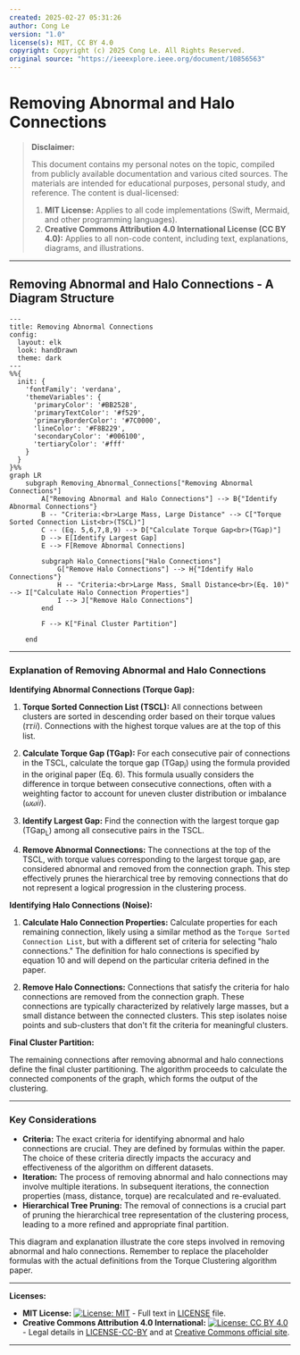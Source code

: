 ```yaml
---
created: 2025-02-27 05:31:26
author: Cong Le
version: "1.0"
license(s): MIT, CC BY 4.0
copyright: Copyright (c) 2025 Cong Le. All Rights Reserved.
original source: "https://ieeexplore.ieee.org/document/10856563"
---
```




# Removing Abnormal and Halo Connections
> **Disclaimer:**
>
> This document contains my personal notes on the topic,
> compiled from publicly available documentation and various cited sources.
> The materials are intended for educational purposes, personal study, and reference.
> The content is dual-licensed:
> 1. **MIT License:** Applies to all code implementations (Swift, Mermaid, and other programming languages).
> 2. **Creative Commons Attribution 4.0 International License (CC BY 4.0):** Applies to all non-code content, including text, explanations, diagrams, and illustrations.
---


## Removing Abnormal and Halo Connections - A Diagram Structure


```mermaid
---
title: Removing Abnormal Connections
config:
  layout: elk
  look: handDrawn
  theme: dark
---
%%{
  init: {
    'fontFamily': 'verdana',
    'themeVariables': {
      'primaryColor': '#BB2528',
      'primaryTextColor': '#f529',
      'primaryBorderColor': '#7C0000',
      'lineColor': '#F8B229',
      'secondaryColor': '#006100',
      'tertiaryColor': '#fff'
    }
  }
}%%
graph LR
    subgraph Removing_Abnormal_Connections["Removing Abnormal Connections"]
        A["Removing Abnormal and Halo Connections"] --> B{"Identify Abnormal Connections"}
        B -- "Criteria:<br>Large Mass, Large Distance" --> C["Torque Sorted Connection List<br>(TSCL)"]
        C -- (Eq. 5,6,7,8,9) --> D["Calculate Torque Gap<br>(TGap)"]
        D --> E[Identify Largest Gap]
        E --> F[Remove Abnormal Connections]
    
        subgraph Halo_Connections["Halo Connections"]
            G["Remove Halo Connections"] --> H{"Identify Halo Connections"}
            H -- "Criteria:<br>Large Mass, Small Distance<br>(Eq. 10)" --> I["Calculate Halo Connection Properties"]
            I --> J["Remove Halo Connections"]
        end

        F --> K["Final Cluster Partition"]
        
    end

```


---


### Explanation of Removing Abnormal and Halo Connections

**Identifying Abnormal Connections (Torque Gap):**

1.  **Torque Sorted Connection List (TSCL):**  All connections between clusters are sorted in descending order based on their torque values (𝜏𝜏𝑖𝑖). Connections with the highest torque values are at the top of this list.

2.  **Calculate Torque Gap (TGap):**  For each consecutive pair of connections in the TSCL, calculate the torque gap (TGap<sub>i</sub>) using the formula provided in the original paper (Eq. 6).  This formula usually considers the difference in torque between consecutive connections, often with a weighting factor to account for uneven cluster distribution or imbalance (𝜔𝜔𝑖𝑖).

3.  **Identify Largest Gap:** Find the connection with the largest torque gap (TGap<sub>L</sub>) among all consecutive pairs in the TSCL.

4.  **Remove Abnormal Connections:**  The connections at the top of the TSCL, with torque values corresponding to the largest torque gap, are considered abnormal and removed from the connection graph.  This step effectively prunes the hierarchical tree by removing connections that do not represent a logical progression in the clustering process.


**Identifying Halo Connections (Noise):**

1.  **Calculate Halo Connection Properties:** Calculate properties for each remaining connection, likely using a similar method as the `Torque Sorted Connection List`, but with a different set of criteria for selecting "halo connections." The definition for halo connections is specified by equation 10 and will depend on the particular criteria defined in the paper.

2.  **Remove Halo Connections:** Connections that satisfy the criteria for halo connections are removed from the connection graph. These connections are typically characterized by relatively large masses, but a small distance between the connected clusters. This step isolates noise points and sub-clusters that don't fit the criteria for meaningful clusters.


**Final Cluster Partition:**

The remaining connections after removing abnormal and halo connections define the final cluster partitioning.  The algorithm proceeds to calculate the connected components of the graph, which forms the output of the clustering.


---


### Key Considerations

*   **Criteria:** The exact criteria for identifying abnormal and halo connections are crucial. They are defined by formulas within the paper.  The choice of these criteria directly impacts the accuracy and effectiveness of the algorithm on different datasets.
*   **Iteration:** The process of removing abnormal and halo connections may involve multiple iterations. In subsequent iterations, the connection properties (mass, distance, torque) are recalculated and re-evaluated.
*   **Hierarchical Tree Pruning:** The removal of connections is a crucial part of pruning the hierarchical tree representation of the clustering process, leading to a more refined and appropriate final partition.


This diagram and explanation illustrate the core steps involved in removing abnormal and halo connections.  Remember to replace the placeholder formulas with the actual definitions from the Torque Clustering algorithm paper.



---
**Licenses:**

- **MIT License:**  [![License: MIT](https://img.shields.io/badge/License-MIT-yellow.svg)](LICENSE) - Full text in [LICENSE](LICENSE) file.
- **Creative Commons Attribution 4.0 International:** [![License: CC BY 4.0](https://licensebuttons.net/l/by/4.0/88x31.png)](LICENSE-CC-BY) - Legal details in [LICENSE-CC-BY](LICENSE-CC-BY) and at [Creative Commons official site](http://creativecommons.org/licenses/by/4.0/).

---